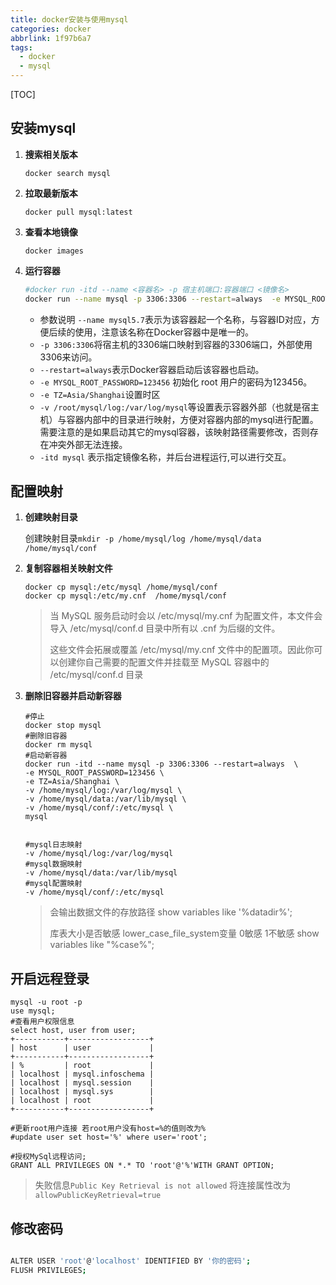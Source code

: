 ```yaml
---
title: docker安装与使用mysql
categories: docker
abbrlink: 1f97b6a7
tags:
  - docker
  - mysql
---
```






[TOC]



## 安装mysql

1. **搜索相关版本**

   ```
   docker search mysql
   ```

   

2. **拉取最新版本**

   ```
   docker pull mysql:latest
   ```

   

3. **查看本地镜像**

   ```
   docker images
   ```

   

4. **运行容器**

   ```sh
   #docker run -itd --name <容器名> -p 宿主机端口:容器端口 <镜像名>
   docker run --name mysql -p 3306:3306 --restart=always  -e MYSQL_ROOT_PASSWORD=123456 -e TZ=Asia/Shanghai -itd mysql
   ```

   - 参数说明 `--name mysql5.7`表示为该容器起一个名称，与容器ID对应，方便后续的使用，注意该名称在Docker容器中是唯一的。
   - `-p 3306:3306`将宿主机的3306端口映射到容器的3306端口，外部使用3306来访问。
   - `--restart=always`表示Docker容器启动后该容器也启动。
   - `-e MYSQL_ROOT_PASSWORD=123456` 初始化 root 用户的密码为123456。
   - `-e TZ=Asia/Shanghai`设置时区
   - `-v /root/mysql/log:/var/log/mysql`等设置表示容器外部（也就是宿主机）与容器内部中的目录进行映射，方便对容器内部的mysql进行配置。需要注意的是如果启动其它的mysql容器，该映射路径需要修改，否则存在冲突外部无法连接。
   - `-itd mysql` 表示指定镜像名称，并后台进程运行,可以进行交互。



## 配置映射

1. **创建映射目录**

   创建映射目录`mkdir -p /home/mysql/log /home/mysql/data /home/mysql/conf`

   

2. **复制容器相关映射文件**

   ```shell
   docker cp mysql:/etc/mysql /home/mysql/conf
   docker cp mysql:/etc/my.cnf  /home/mysql/conf
   ```

   > 当 MySQL 服务启动时会以 /etc/mysql/my.cnf 为配置文件，本文件会导入 /etc/mysql/conf.d 目录中所有以 .cnf 为后缀的文件。
   >
   > 这些文件会拓展或覆盖 /etc/mysql/my.cnf 文件中的配置项。因此你可以创建你自己需要的配置文件并挂载至 MySQL 容器中的 /etc/mysql/conf.d 目录
   >
   > 

3. **删除旧容器并启动新容器**

   ```shell
   #停止
   docker stop mysql
   #删除旧容器
   docker rm mysql
   #启动新容器
   docker run -itd --name mysql -p 3306:3306 --restart=always  \
   -e MYSQL_ROOT_PASSWORD=123456 \
   -e TZ=Asia/Shanghai \
   -v /home/mysql/log:/var/log/mysql \
   -v /home/mysql/data:/var/lib/mysql \
   -v /home/mysql/conf/:/etc/mysql \
   mysql
   
   
   #mysql日志映射
   -v /home/mysql/log:/var/log/mysql 
   #mysql数据映射
   -v /home/mysql/data:/var/lib/mysql 
   #mysql配置映射
   -v /home/mysql/conf/:/etc/mysql
   ```

   

   > 会输出数据文件的存放路径
   > show variables like '%datadir%';
   >
   > 库表大小是否敏感 lower_case_file_system变量 0敏感 1不敏感
   > show variables like "%case%";

   

## 开启远程登录

```mysql
mysql -u root -p
use mysql;
#查看用户权限信息
select host, user from user;
+-----------+------------------+
| host      | user             |
+-----------+------------------+
| %         | root             |
| localhost | mysql.infoschema |
| localhost | mysql.session    |
| localhost | mysql.sys        |
| localhost | root             |
+-----------+------------------+

#更新root用户连接 若root用户没有host=%的值则改为%
#update user set host='%' where user='root';

#授权MySql远程访问;
GRANT ALL PRIVILEGES ON *.* TO 'root'@'%'WITH GRANT OPTION;
```



> 失败信息`Public Key Retrieval is not allowed` 将连接属性改为`allowPublicKeyRetrieval=true`



## 修改密码

```sh

ALTER USER 'root'@'localhost' IDENTIFIED BY '你的密码';
FLUSH PRIVILEGES;
```



